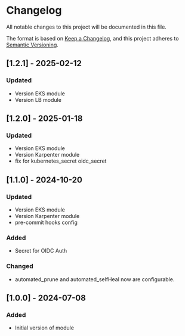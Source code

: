 # Changelog
All notable changes to this project will be documented in this file.

The format is based on [Keep a Changelog](https://keepachangelog.com/en/1.0.0/),
and this project adheres to [Semantic Versioning](https://semver.org/spec/v2.0.0.html).

## [1.2.1] - 2025-02-12
### Updated
- Version EKS module
- Version LB module

## [1.2.0] - 2025-01-18
### Updated
- Version EKS module
- Version Karpenter module
- fix for kubernetes_secret oidc_secret 

## [1.1.0] - 2024-10-20
### Updated
- Version EKS module
- Version Karpenter module
- pre-commit hooks config
### Added
- Secret for OIDC Auth
### Changed
- automated_prune and automated_selfHeal now are configurable.


## [1.0.0] - 2024-07-08
### Added
- Initial version of module
